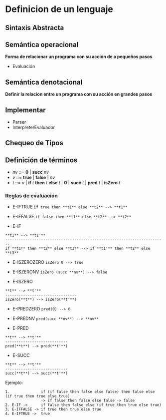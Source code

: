 # Definicion de un lenguaje

## Sintaxis **Abstracta**

## Semántica operacional 
**Forma de relacionar un programa con su acción de a pequeños pasos**
  * Evaluación

## Semántica denotacional 
**Definir la relacion entre un programa con su acción en grandes pasos**

## Implementar
  * Parser
  * Interprete/Evaluador

## Chequeo de Tipos

## Definición de términos

* _nv_ ::= **0** | **succ** _nv_
* _v_ ::= **true** | **false** | _nv_
* _t_ ::= _v_ | **if** _t_ **then** _t_ **else** _t_ | **0** | **succ** _t_ | **pred** _t_ | **isZero** _t_

### Reglas de evaluación

* E-IFTRUE
`if true then **t1** else **t2** --> **t1**`

* E-IFFALSE
`if false then **t1** else **t2** --> **t2**`

* E-IF
```
**t1** --> **t1'**
------------------------------------------------------------------------
if **t1** then **t2** else **t3** --> if **t1'** then **t2** else **t3**
```

* E-ISZEROZERO
`isZero 0 --> true`

* E-ISZERONV
`isZero (succ **nv**) --> false`

* E-ISZERO
```
**t** --> **t'**
--------------------------------
isZero(**t**) --> isZero(**t'**)
```

* E-PREDZERO
`pred(0) --> 0`

* E-PREDNV
`pred(succ **nv**) --> **nv**`

* E-PRED
```
**t** --> **t'**
----------------------------
pred(**t**) --> pred(**t'**)
```

* E-SUCC
```
**t** --> **t'**
----------------------------
succ(**t**) --> succ(**t'**)
```

Ejemplo:
```
1.              if (if false then false else false) then false else (if true then true else true)
                -> if false then false else false -> false
2. E-IF ->      if false then false else (if true then true else true)
3. E-IFFALSE -> if true then true else true
4. E-IFTRUE ->  true
```
